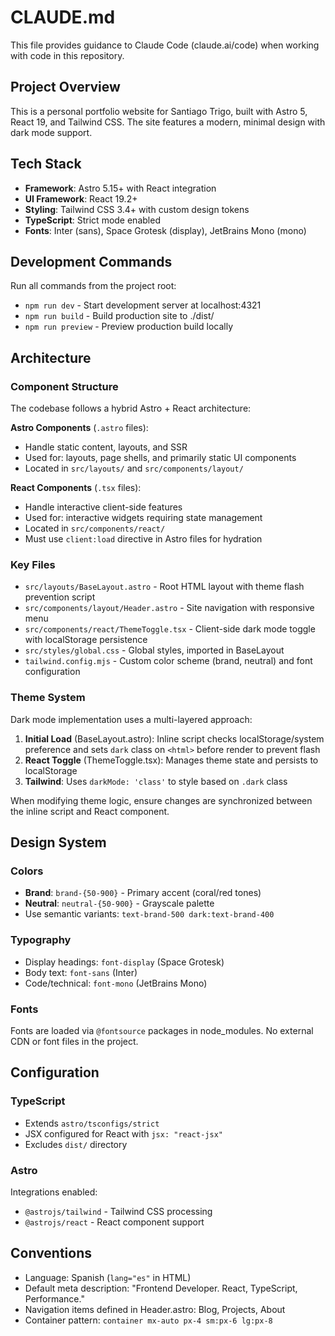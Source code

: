 # CLAUDE.md

This file provides guidance to Claude Code (claude.ai/code) when working with code in this repository.

## Project Overview

This is a personal portfolio website for Santiago Trigo, built with Astro 5, React 19, and Tailwind CSS. The site features a modern, minimal design with dark mode support.

## Tech Stack

- **Framework**: Astro 5.15+ with React integration
- **UI Framework**: React 19.2+
- **Styling**: Tailwind CSS 3.4+ with custom design tokens
- **TypeScript**: Strict mode enabled
- **Fonts**: Inter (sans), Space Grotesk (display), JetBrains Mono (mono)

## Development Commands

Run all commands from the project root:

- `npm run dev` - Start development server at localhost:4321
- `npm run build` - Build production site to ./dist/
- `npm run preview` - Preview production build locally

## Architecture

### Component Structure

The codebase follows a hybrid Astro + React architecture:

**Astro Components** (`.astro` files):
- Handle static content, layouts, and SSR
- Used for: layouts, page shells, and primarily static UI components
- Located in `src/layouts/` and `src/components/layout/`

**React Components** (`.tsx` files):
- Handle interactive client-side features
- Used for: interactive widgets requiring state management
- Located in `src/components/react/`
- Must use `client:load` directive in Astro files for hydration

### Key Files

- `src/layouts/BaseLayout.astro` - Root HTML layout with theme flash prevention script
- `src/components/layout/Header.astro` - Site navigation with responsive menu
- `src/components/react/ThemeToggle.tsx` - Client-side dark mode toggle with localStorage persistence
- `src/styles/global.css` - Global styles, imported in BaseLayout
- `tailwind.config.mjs` - Custom color scheme (brand, neutral) and font configuration

### Theme System

Dark mode implementation uses a multi-layered approach:

1. **Initial Load** (BaseLayout.astro): Inline script checks localStorage/system preference and sets `dark` class on `<html>` before render to prevent flash
2. **React Toggle** (ThemeToggle.tsx): Manages theme state and persists to localStorage
3. **Tailwind**: Uses `darkMode: 'class'` to style based on `.dark` class

When modifying theme logic, ensure changes are synchronized between the inline script and React component.

## Design System

### Colors

- **Brand**: `brand-{50-900}` - Primary accent (coral/red tones)
- **Neutral**: `neutral-{50-900}` - Grayscale palette
- Use semantic variants: `text-brand-500 dark:text-brand-400`

### Typography

- Display headings: `font-display` (Space Grotesk)
- Body text: `font-sans` (Inter)
- Code/technical: `font-mono` (JetBrains Mono)

### Fonts

Fonts are loaded via `@fontsource` packages in node_modules. No external CDN or font files in the project.

## Configuration

### TypeScript

- Extends `astro/tsconfigs/strict`
- JSX configured for React with `jsx: "react-jsx"`
- Excludes `dist/` directory

### Astro

Integrations enabled:
- `@astrojs/tailwind` - Tailwind CSS processing
- `@astrojs/react` - React component support

## Conventions

- Language: Spanish (`lang="es"` in HTML)
- Default meta description: "Frontend Developer. React, TypeScript, Performance."
- Navigation items defined in Header.astro: Blog, Projects, About
- Container pattern: `container mx-auto px-4 sm:px-6 lg:px-8`
